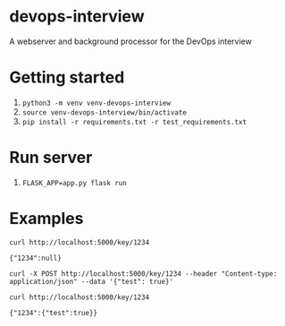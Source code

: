 # devops-interview
 A webserver and background processor for the DevOps interview

# Getting started
1. `python3 -m venv venv-devops-interview`
1. `source venv-devops-interview/bin/activate`
1. `pip install -r requirements.txt -r test_requirements.txt`

# Run server
1. `FLASK_APP=app.py flask run`

# Examples
```
curl http://localhost:5000/key/1234

{"1234":null}

curl -X POST http://localhost:5000/key/1234 --header "Content-type: application/json" --data '{"test": true}'

curl http://localhost:5000/key/1234

{"1234":{"test":true}}
```
